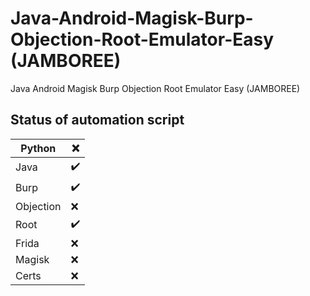 # Java-Android-Magisk-Burp-Objection-Root-Emulator-Easy (JAMBOREE)
Java Android Magisk Burp Objection Root Emulator Easy (JAMBOREE)

## Status of automation script

|Python|❌|
|--|--|
|Java|✔️|
|Burp|✔️|
|Objection|❌|
|Root|✔️|
|Frida|❌|
|Magisk|❌|
|Certs|❌|
